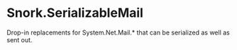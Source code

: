 # Snork.SerializableMail
Drop-in replacements for System.Net.Mail.* that can be serialized as well as sent out.
